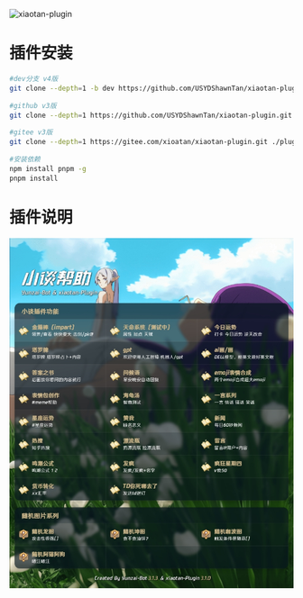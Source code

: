 ![xiaotan-plugin](https://socialify.git.ci/USYDShawnTan/xiaotan-plugin/image?font=Raleway&forks=1&issues=1&language=1&name=1&owner=1&pattern=Circuit%20Board&pulls=1&stargazers=1&theme=Dark)

# 插件安装

```sh
#dev分支 v4版
git clone --depth=1 -b dev https://github.com/USYDShawnTan/xiaotan-plugin.git ./plugins/xiaotan-plugin/
```

```sh
#github v3版
git clone --depth=1 https://github.com/USYDShawnTan/xiaotan-plugin.git ./plugins/xiaotan-plugin/
```

```sh
#gitee v3版
git clone --depth=1 https://gitee.com/xioatan/xiaotan-plugin.git ./plugins/xiaotan-plugin/
```

```sh
#安装依赖
npm install pnpm -g
pnpm install
```

# 插件说明

![](./resources/readme/1.jpg)


